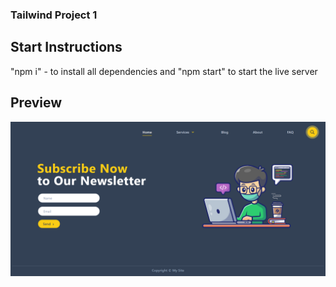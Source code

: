 ### Tailwind Project 1

## Start Instructions

"npm i" - to install all dependencies and "npm start" to start the live server

## Preview

<img src="home.png" />
